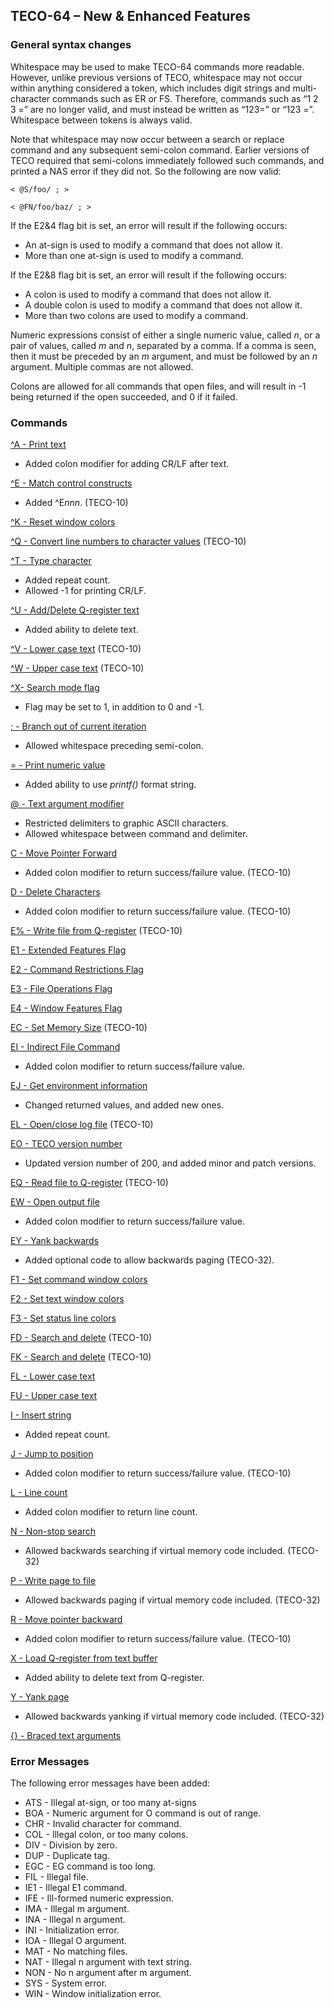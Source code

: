 ﻿## TECO-64 – New & Enhanced Features

### General syntax changes

Whitespace may be used to make TECO-64 commands more readable. However,
unlike previous versions of TECO, whitespace may not occur within
anything considered a token, which includes digit strings and multi-character
commands such as ER or FS. Therefore, commands such as “1 2 3 =” are no longer
valid, and must instead be written as “123=” or “123 =”. Whitespace between
tokens is always valid.

Note that whitespace may now occur between a search or replace command
and any subsequent semi-colon command. Earlier versions of TECO required
that semi-colons immediately followed such commands, and printed a
NAS error if they did not. So the following are now valid:

    < @S/foo/ ; >

    < @FN/foo/baz/ ; >

If the E2&4 flag bit is set, an error will result if the following occurs:

- An at-sign is used to modify a command that does not allow it.
- More than one at-sign is used to modify a command.

If the E2&8 flag bit is set, an error will result if the following occurs:

- A colon is used to modify a command that does not allow it.
- A double colon is used to modify a command that does not allow it.
- More than two colons are used to modify a command.

Numeric expressions consist of either a single numeric value, called *n*, or
a pair of values, called *m* and *n*, separated by a comma. If a comma is seen,
then it must be preceded by an *m* argument, and must be followed by an *n*
argument. Multiple commas are not allowed.

Colons are allowed for all commands that open files, and will result in -1
being returned if the open succeeded, and 0 if it failed.

### Commands

[^A - Print text](cmds/ctrl_A.md)
- Added colon modifier for adding CR/LF after text.

[^E - Match control constructs](cmds/ctrl_E.md)
- Added ^E*nnn*. (TECO-10)

[^K - Reset window colors](cmds/ctrl_K.md)

[^Q - Convert line numbers to character values](cmds/ctrl_Q.md) (TECO-10)

[^T - Type character](cmds/ctrl_T.md)
- Added repeat count.
- Allowed -1 for printing CR/LF.

[^U - Add/Delete Q-register text](cmds/ctrl_U.md)
- Added ability to delete text.

[^V - Lower case text](cmds/ctrl_V.md) (TECO-10)

[^W - Upper case text](cmds/ctrl_W.md) (TECO-10)

[^X- Search mode flag](cmds/ctrl_X.md)
- Flag may be set to 1, in addition to 0 and -1.

[; - Branch out of current iteration](cmds/semi.md)
- Allowed whitespace preceding semi-colon.

[= - Print numeric value](cmds/equals.md)
- Added ability to use *printf()* format string.

[@ - Text argument modifier](cmds/atsign.md)
- Restricted delimiters to graphic ASCII characters.
- Allowed whitespace between command and delimiter.

[C - Move Pointer Forward](cmds/C.md)
- Added colon modifier to return success/failure value. (TECO-10)

[D - Delete Characters](cmds/D.md)
- Added colon modifier to return success/failure value. (TECO-10)

[E% - Write file from Q-register](cmds/E_pct.md) (TECO-10)

[E1 - Extended Features Flag](cmds/E1.md)

[E2 - Command Restrictions Flag](cmds/E2.md)

[E3 - File Operations Flag](cmds/E3.md)

[E4 - Window Features Flag](cmds/E4.md)

[EC - Set Memory Size](cmds/EC.md) (TECO-10)

[EI - Indirect File Command](cmds/EI.md)
- Added colon modifier to return success/failure value.

[EJ - Get environment information](cmds/EJ.md)
- Changed returned values, and added new ones.

[EL - Open/close log file](cmds/EL.md) (TECO-10)

[EO - TECO version number](cmds/EO.md)
- Updated version number of 200, and added minor and patch versions.

[EQ - Read file to Q-register](cmds/EQ.md) (TECO-10)

[EW - Open output file](cmds/EW.md)
- Added colon modifier to return success/failure value.

[EY - Yank backwards](cmds/EY.md)
- Added optional code to allow backwards paging (TECO-32).

[F1 - Set command window colors](cmds/F1.md)

[F2 - Set text window colors](cmds/F2.md)

[F3 - Set status line colors](cmds/F3.md)

[FD - Search and delete](cmds/FD.md) (TECO-10)

[FK - Search and delete](cmds/FK.md) (TECO-10)

[FL - Lower case text](cmds/FL.md)

[FU - Upper case text](cmds/FU.md)

[I - Insert string](cmds/I.md)
- Added repeat count.

[J - Jump to position](cmds/J.md)
- Added colon modifier to return success/failure value. (TECO-10)

[L - Line count](cmds/L.md)
- Added colon modifier to return line count.

[N - Non-stop search](cmds/N.md)
- Allowed backwards searching if virtual memory code included. (TECO-32)

[P - Write page to file](cmds/P.md)
- Allowed backwards paging if virtual memory code included. (TECO-32)

[R - Move pointer backward](cmds/R.md)
- Added colon modifier to return success/failure value. (TECO-10)

[X - Load Q-register from text buffer](cmds/X.md)
- Added ability to delete text from Q-register.

[Y - Yank page](cmds/Y.md)
- Allowed backwards yanking if virtual memory code included. (TECO-32)

[{} - Braced text arguments](cmds/braces.md)

### Error Messages

The following error messages have been added:

- ATS - Illegal at-sign, or too many at-signs
- BOA - Numeric argument for O command is out of range.
- CHR - Invalid character for command.
- COL - Illegal colon, or too many colons.
- DIV - Division by zero.
- DUP - Duplicate tag.
- EGC - EG command is too long.
- FIL - Illegal file.
- IE1 - Illegal E1 command.
- IFE - Ill-formed numeric expression.
- IMA - Illegal m argument.
- INA - Illegal n argument.
- INI - Initialization error.
- IOA - Illegal O argument.
- MAT - No matching files.
- NAT - Illegal n argument with text string.
- NON - No n argument after m argument.
- SYS - System error.
- WIN - Window initialization error.
